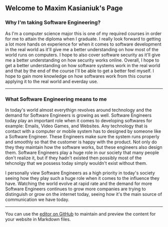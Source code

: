 ## Welcome to Maxim Kasianiuk's Page

### Why I'm taking Software Engineering?
As I'm a computer science major this is one of my required courses in order for me to attain the diploma when I graduate. I really look forward to getting a lot more hands on experience for when it comes to software development in the real world as it'll give me a better understanding on how most of the world runs on computers. I hope to also cover software security as it'll give me a better understanding on how security works online.
Overall, I hope to get a better understanding on how software systems work in the real world and that by the end of the course I'll be able to get a better feel myself. I hope to gain more knowledge on how softwares work from this course applying it to the real world and everday use.

------------------------------------------------------------------------------------------------------------------------------------------

### What Software Engineering means to me
In today's world almost everythign revolves around technology and the demand for Software Engineers is growing as well. Software Engineers today play an important role when it comes to developing softwares for example: Emails, Video Games, and Websites. Any technology that is contact with a computer or mobile system has to designed by someone like a Software Engineer. These Engineers make sure the system runs properly and smoothly so that the customer is happy with the product. Not only do they they maintain how the software works, but these engineers also design them. Software Engineers play a huge role in our society that many people don't realize it, but if they hadn't existed then possibly most of the tehcnolgy that we possess today simply wouldn't exist without them. 

I personally view Software Engineers as a high priority in today's society seeing how they play such a huge role when it comes to the influence they have. Watching the world evolve at rapid rate and the demand for more Software Engineers continues to grow more companies are trying to distinguish or grow on the internet today, seeing how it's the main source of communication we have today.


------------------------------------------------------------------------------------------------------------------------------------------

You can use the [editor on GitHub](https://github.com/maxim9898/maxim9898.github.io/edit/master/index.md) to maintain and preview the content for your website in Markdown files.
